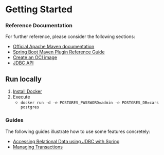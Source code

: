 # Getting Started

### Reference Documentation

For further reference, please consider the following sections:

* [Official Apache Maven documentation](https://maven.apache.org/guides/index.html)
* [Spring Boot Maven Plugin Reference Guide](https://docs.spring.io/spring-boot/docs/2.4.4/maven-plugin/reference/html/)
* [Create an OCI image](https://docs.spring.io/spring-boot/docs/2.4.4/maven-plugin/reference/html/#build-image)
* [JDBC API](https://docs.spring.io/spring-boot/docs/2.4.4/reference/htmlsingle/#boot-features-sql)

## Run locally

1. [Install Docker](https://docs.docker.com/get-docker/)
2. Execute
    * `docker run -d -e POSTGRES_PASSWORD=admin -e POSTGRES_DB=cars postgres`
    

### Guides

The following guides illustrate how to use some features concretely:

* [Accessing Relational Data using JDBC with Spring](https://spring.io/guides/gs/relational-data-access/)
* [Managing Transactions](https://spring.io/guides/gs/managing-transactions/)


